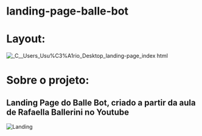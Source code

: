 # landing-page-balle-bot

# Layout:
![_C__Users_Usu%C3%A1rio_Desktop_landing-page_index html](https://user-images.githubusercontent.com/103468962/171073013-b25bcc32-db55-4339-a2a2-e4c25512fdf6.png)

# Sobre o projeto:
## Landing Page do Balle Bot, criado a partir da aula de Rafaella Ballerini no Youtube

![Landing](https://user-images.githubusercontent.com/103468962/171073302-d42060c2-634e-498d-a5d0-7eaaff55bea9.png)
